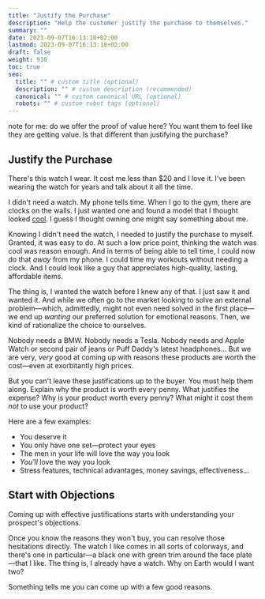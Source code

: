 ```yaml
---
title: "Justify the Purchase"
description: "Help the customer justify the purchase to themselves."
summary: ""
date: 2023-09-07T16:13:18+02:00
lastmod: 2023-09-07T16:13:18+02:00
draft: false
weight: 910
toc: true
seo:
  title: "" # custom title (optional)
  description: "" # custom description (recommended)
  canonical: "" # custom canonical URL (optional)
  robots: "" # custom robot tags (optional)
---
```

note for me: do we offer the proof of value here? You want them to feel like they are getting value. Is that different than justifying the purchase?

## Justify the Purchase
There's this watch I wear. It cost me less than $20 and I love it. I've been wearing the watch for years and talk about it all the time.

I didn't need a watch. My phone tells time. When I go to the gym, there are clocks on the walls. I just wanted one and found a model that I thought looked [cool](https://www.amazon.com/Casio-F91W-1-Classic-Resin-Digital/dp/B000GAWSDG/ref=sr_1_1?dib=eyJ2IjoiMSJ9.FkZjUkE6KdP8UR5WvF6UPgd7okEaSJWeZWVTjN7g0uUnyTvVt2q4xJV4fBnt2DY991YJ4KImO9z2Pux9CVhB-G9eAw4kQHs2hiROOsvrq1HQswADidRjtdyRANAGJDknyv_fKP31sK5h-ryq9H4c8grI5L5_HIQEJvE4ulZ06SDmSiKstLU18nLDMd5-YdUJpPP_VqFFc71DQJHWfElMudPHhnM6LKb1lJD9IcWe2ZI9ePSXTYd6vvmUxOU6_OsgEOlGLLudCMtuO4F59vDhlHRikcO2MW9Q6z5d0jPijTw.ubP82b2WrPdK53SRtmonLvh2WBBkOoX2qYMuxt8xQPU&dib_tag=se&keywords=casio%2Bf91w&qid=1742049440&sr=8-1&th=1). I guess I thought owning one might say something about me.

Knowing I didn't need the watch, I needed to justify the purchase to myself. Granted, it was easy to do. At such a low price point, thinking the watch was cool was reason enough. And in terms of being able to tell time, I could now do that *away* from my phone. I could time my workouts without needing a clock. And I could look like a guy that appreciates high-quality, lasting, affordable items.

The thing is, I wanted the watch before I knew any of that. I just saw it and wanted it. And while we often go to the market looking to solve an external problem&mdash;which, admittedly, might not even need solved in the first place&mdash;we end up *wanting* our preferred solution for emotional reasons. Then, we kind of rationalize the choice to ourselves.

Nobody needs a BMW. Nobody needs a Tesla. Nobody needs and Apple Watch or second pair of jeans or Puff Daddy's latest headphones... But we are very, *very* good at coming up with reasons these products are worth the cost&mdash;even at exorbitantly high prices.

But you can't leave these justifications up to the buyer. You must help them along. Explain why the product is worth every penny. What justifies the expense? Why is your product worth every penny? What might it cost them *not* to use your product?

Here are a few examples:

* You deserve it
* You only have one set&mdash;protect your eyes
* The men in your life will love the way you look
* *You'll* love the way you look
* Stress features, technical advantages, money savings, effectiveness…

## Start with Objections

Coming up with effective justifications starts with understanding your prospect's objections.

Once you know the reasons they won't buy, you can resolve those hesitations directly. The watch I like comes in all sorts of colorways, and there's one in particular&mdash;a black one with green trim around the face plate&mdash;that I like. The thing is, I already have a watch. Why on Earth would I want two?

Something tells me you can come up with a few good reasons.
